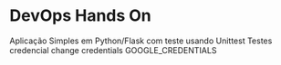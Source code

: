 # DevOps Hands On
Aplicação Simples em Python/Flask com teste usando Unittest
Testes  credencial
change credentials
GOOGLE_CREDENTIALS
